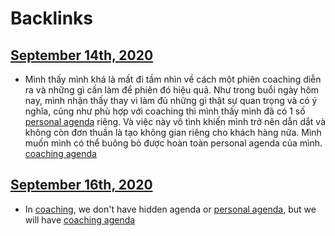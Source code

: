 
# Backlinks
## [September 14th, 2020](<September 14th, 2020.md>)
- Mình thấy mình khá là mất đi tầm nhìn về cách một phiên coaching diễn ra và những gì cần làm để phiên đó hiệu quả. Như trong buổi ngày hôm nay, mình nhận thấy thay vì làm đủ những gì thật sự quan trọng và có ý nghĩa, cũng như phù hợp với coaching thì mình thấy mình đã có 1 số [personal agenda](<personal agenda.md>) riêng. Và việc này vô tình khiến mình trở nên dẫn dắt và không còn đơn thuần là tạo không gian riêng cho khách hàng nữa. Mình muốn mình có thể buông bỏ được hoàn toàn personal agenda của mình. [coaching agenda](<coaching agenda.md>)

## [September 16th, 2020](<September 16th, 2020.md>)
- In [coaching](<coaching.md>), we don't have hidden agenda or [personal agenda](<personal agenda.md>), but we will have [coaching agenda](<coaching agenda.md>)

